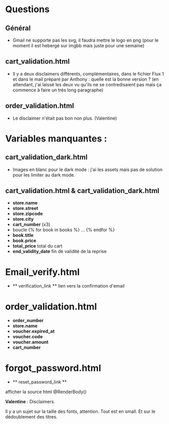 # Questions
## Général
- Gmail ne supporte pas les svg, il faudra mettre le logo en png (pour le moment il est hebergé sur imgbb mais juste pour une semaine)

## cart_validation.html

- Il y a deux disclaimers différents, complémentaires, dans le fichier Flux 1 et dans le mail préparé par Anthony : quelle est la bonne version ? (en attendant, j'ai laissé les deux vu qu'ils ne se contredisaient pas mais ça commence à faire un très long paragraphe)

## order_validation.html

- Le disclaimer n'était pas bon non plus. (Valentine)

# Variables manquantes : 
## cart_validation_dark.html
- Images en blanc pour le dark mode : j'ai les assets mais pas de solution pour les limiter au dark mode.

## cart_validation.html & cart_validation_dark.html
- **store.name**
- **store.street**
- **store.zipcode**
- **store.city**
- **cart_number** (x3)
- boucle {% for book in books %} ... {% endfor %} 
- **book.title**
- **book.price**
- **total_price** total du cart
- **end_validity_date** fin de validité de la reprise

# Email_verify.html
- ** verification_link ** lien vers la confirmation d'email

# order_validation.html
- **order_number**
- **store.name**
- **voucher.expired_at**
- **voucher.code**
- **voucher.amount** 
- **cart_number**

# forgot_password.html
- ** reset_password_link **

afficher la source html
@RenderBody()

**Valentine** : Disclaimers.

Il y a un sujet sur la taille des fonts, attention. Tout est en small.
Et sur le dédoublement des titres.